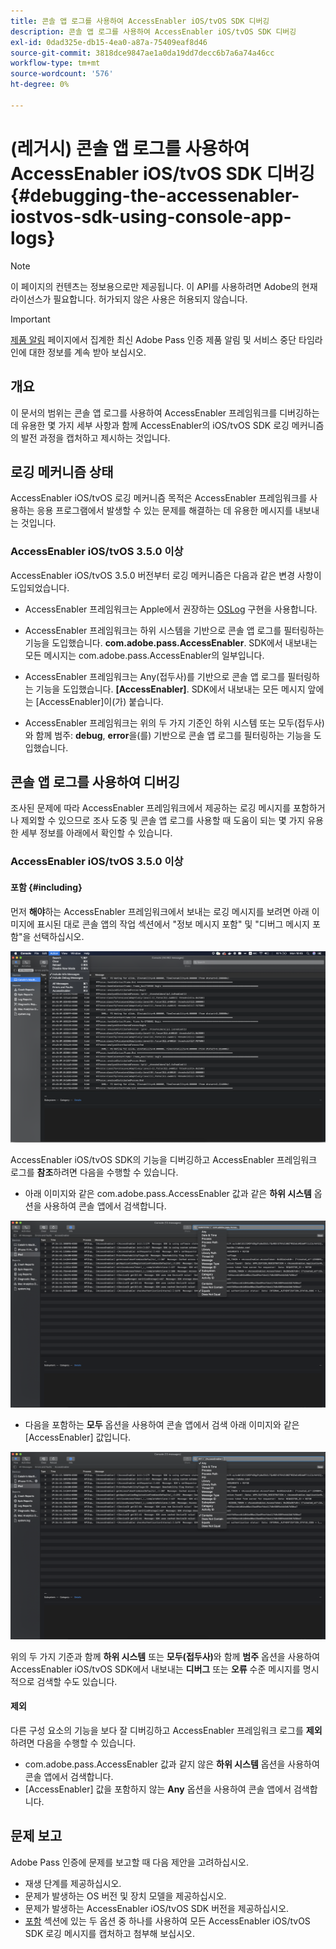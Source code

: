 ```yaml
---
title: 콘솔 앱 로그를 사용하여 AccessEnabler iOS/tvOS SDK 디버깅
description: 콘솔 앱 로그를 사용하여 AccessEnabler iOS/tvOS SDK 디버깅
exl-id: 0dad325e-db15-4ea0-a87a-75409eaf8d46
source-git-commit: 3818dce9847ae1a0da19dd7decc6b7a6a74a46cc
workflow-type: tm+mt
source-wordcount: '576'
ht-degree: 0%

---
```


# (레거시) 콘솔 앱 로그를 사용하여 AccessEnabler iOS/tvOS SDK 디버깅 {#debugging-the-accessenabler-iostvos-sdk-using-console-app-logs}

>[!NOTE]
>
>이 페이지의 컨텐츠는 정보용으로만 제공됩니다. 이 API를 사용하려면 Adobe의 현재 라이선스가 필요합니다. 허가되지 않은 사용은 허용되지 않습니다.

>[!IMPORTANT]
>
> [제품 알림](/help/authentication/product-announcements.md) 페이지에서 집계한 최신 Adobe Pass 인증 제품 알림 및 서비스 중단 타임라인에 대한 정보를 계속 받아 보십시오.

## 개요

이 문서의 범위는 콘솔 앱 로그를 사용하여 AccessEnabler 프레임워크를 디버깅하는 데 유용한 몇 가지 세부 사항과 함께 AccessEnabler의 iOS/tvOS SDK 로깅 메커니즘의 발전 과정을 캡처하고 제시하는 것입니다.

## 로깅 메커니즘 상태

AccessEnabler iOS/tvOS 로깅 메커니즘 목적은 AccessEnabler 프레임워크를 사용하는 응용 프로그램에서 발생할 수 있는 문제를 해결하는 데 유용한 메시지를 내보내는 것입니다.

### AccessEnabler iOS/tvOS 3.5.0 이상

AccessEnabler iOS/tvOS 3.5.0 버전부터 로깅 메커니즘은 다음과 같은 변경 사항이 도입되었습니다.

* AccessEnabler 프레임워크는 Apple에서 권장하는 [OSLog](https://developer.apple.com/documentation/os/oslog) 구현을 사용합니다.

* AccessEnabler 프레임워크는 하위 시스템을 기반으로 콘솔 앱 로그를 필터링하는 기능을 도입했습니다. **com.adobe.pass.AccessEnabler**. SDK에서 내보내는 모든 메시지는 com.adobe.pass.AccessEnabler의 일부입니다.

* AccessEnabler 프레임워크는 Any(접두사)를 기반으로 콘솔 앱 로그를 필터링하는 기능을 도입했습니다. **[AccessEnabler]**. SDK에서 내보내는 모든 메시지 앞에는 [AccessEnabler]이(가) 붙습니다.

* AccessEnabler 프레임워크는 위의 두 가지 기준인 하위 시스템 또는 모두(접두사)와 함께 범주: **debug**, **error**&#x200B;을(를) 기반으로 콘솔 앱 로그를 필터링하는 기능을 도입했습니다.

## 콘솔 앱 로그를 사용하여 디버깅

조사된 문제에 따라 AccessEnabler 프레임워크에서 제공하는 로깅 메시지를 포함하거나 제외할 수 있으므로 조사 도중 및 콘솔 앱 로그를 사용할 때 도움이 되는 몇 가지 유용한 세부 정보를 아래에서 확인할 수 있습니다.


### AccessEnabler iOS/tvOS 3.5.0 이상

#### 포함 {#including}

먼저 **해야**&#x200B;하는 AccessEnabler 프레임워크에서 보내는 로깅 메시지를 보려면 아래 이미지에 표시된 대로 콘솔 앱의 작업 섹션에서 &quot;정보 메시지 포함&quot; 및 &quot;디버그 메시지 포함&quot;을 선택하십시오.

![](../../../assets/include-info-debug-msg.png)


AccessEnabler iOS/tvOS SDK의 기능을 디버깅하고 AccessEnabler 프레임워크 로그를 **참조**&#x200B;하려면 다음을 수행할 수 있습니다.

* 아래 이미지와 같은 com.adobe.pass.AccessEnabler 값과 같은 **하위 시스템** 옵션을 사용하여 콘솔 앱에서 검색합니다.

![](../../../assets/subsys-console-app.png)

* 다음을 포함하는 **모두** 옵션을 사용하여 콘솔 앱에서 검색
  아래 이미지와 같은 [AccessEnabler] 값입니다.

![](../../../assets/any-optn-console-app.png)

위의 두 가지 기준과 함께 **하위 시스템** 또는 **모두(접두사)**&#x200B;와 함께 **범주** 옵션을 사용하여 AccessEnabler iOS/tvOS SDK에서 내보내는 **디버그** 또는 **오류** 수준 메시지를 명시적으로 검색할 수도 있습니다.

#### 제외

다른 구성 요소의 기능을 보다 잘 디버깅하고 AccessEnabler 프레임워크 로그를 **제외**&#x200B;하려면 다음을 수행할 수 있습니다.

* com.adobe.pass.AccessEnabler 값과 같지 않은 **하위 시스템** 옵션을 사용하여 콘솔 앱에서 검색합니다.
* [AccessEnabler] 값을 포함하지 않는 **Any** 옵션을 사용하여 콘솔 앱에서 검색합니다.

## 문제 보고

Adobe Pass 인증에 문제를 보고할 때 다음 제안을 고려하십시오.

* 재생 단계를 제공하십시오.
* 문제가 발생하는 OS 버전 및 장치 모델을 제공하십시오.
* 문제가 발생하는 AccessEnabler iOS/tvOS SDK 버전을 제공하십시오.
* [포함](#including) 섹션에 있는 두 옵션 중 하나를 사용하여 모든 AccessEnabler iOS/tvOS SDK 로깅 메시지를 캡처하고 첨부해 보십시오.
